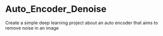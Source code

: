 # Auto_Encoder_Denoise
Create a simple deep learning project about an auto encoder that aims to remove noise in an image
